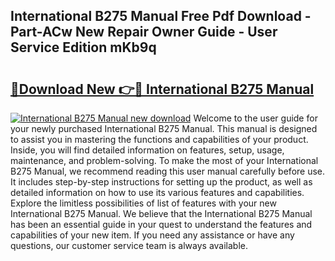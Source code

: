 ## International B275 Manual Free Pdf Download - Part-ACw New Repair Owner Guide - User Service Edition mKb9q

# <h2><a href="http://bc41886.oget.top/?id=International+B275+Manual">🔗Download New 👉🔴 International B275 Manual</a></h2>

[![International B275 Manual new download](https://i.imgur.com/5g1atiW.png)](http://bc41886.oget.top/?id=International+B275+Manual)
Welcome to the user guide for your newly purchased International B275 Manual. This manual is designed to assist you in mastering the functions and capabilities of your product. Inside, you will find detailed information on features, setup, usage, maintenance, and problem-solving. To make the most of your International B275 Manual, we recommend reading this user manual carefully before use. It includes step-by-step instructions for setting up the product, as well as detailed information on how to use its various features and capabilities. Explore the limitless possibilities of list of features with your new International B275 Manual. We believe that the International B275 Manual has been an essential guide in your quest to understand the features and capabilities of your new item. If you need any assistance or have any questions, our customer service team is always available.
